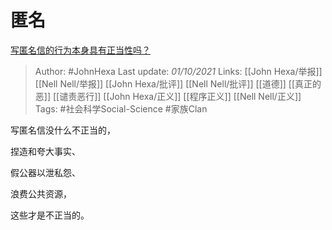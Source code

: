 # 匿名
[写匿名信的行为本身具有正当性吗？](https://www.zhihu.com/question/490036611/answer/2149517054)

> Author: #JohnHexa 
Last update: *01/10/2021* 
Links: [[John Hexa/举报]] [[Nell Nell/举报]] [[John Hexa/批评]] [[Nell Nell/批评]] [[道德]] [[真正的恶]] [[谴责恶行]] [[John Hexa/正义]] [[程序正义]] [[Nell Nell/正义]]
Tags: #社会科学Social-Science #家族Clan 

写匿名信没什么不正当的，

捏造和夸大事实、

假公器以泄私怨、

浪费公共资源，

这些才是不正当的。